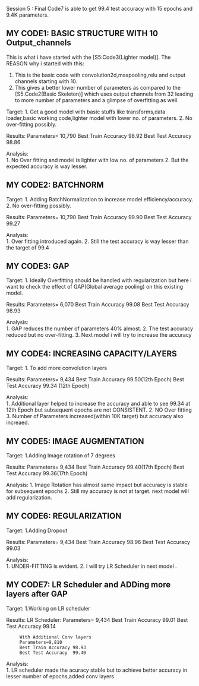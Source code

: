 
Session 5 : Final Code7 is able to get 99.4 test accuracy with 15 epochs and 9.4K parameters.




MY CODE1: BASIC STRUCTURE WITH 10 Output_channels
-------------------------------------------------

This is what i have started with the [S5:Code3(Lighter model)]. 
The REASON why i started with this:
 1) This is the basic code with convolution2d,maxpooling,relu and output channels starting with 10. 
 2) This gives a better lower number of parameters as compared to the [S5:Code2(Basic Skeleton)] 
	 which uses output channels from 32 leading to more number of parameters and a glimpse of overfitting as well.
	 
Target: 1. Get a good model with basic stuffs like transforms,data loader,basic working code,lighter model with lower no. of parameters.
		2. No over-fitting possibly.
		
Results: Parameters= 10,790
		 Best Train Accuracy 98.92
		 Best Test Accuracy  98.86
		 
Analysis: 		 
       1. No Over fitting and model is lighter with low no. of parameters
	   2. But the expected accuracy is way lesser.
	   
	   
	   
MY CODE2: BATCHNORM
--------------------

Target: 1. Adding BatchNormalization to increase model efficiency/accuracy.
		2. No over-fitting possibly.
		
Results: Parameters= 10,790
		 Best Train Accuracy 99.90
		 Best Test Accuracy  99.27
		 
Analysis: 		 
       1. Over fitting introduced again.
	   2. Still the test accuracy is way lesser than the target of 99.4
	   
	   
MY CODE3: GAP
----------------

Target: 1. Ideally Overfitting should be handled with regularization but here i want to check the effect of GAP(Global average pooling) on this existing model.
		
		
Results: Parameters= 6,070
		 Best Train Accuracy 99.08
		 Best Test Accuracy  98.93
		 
Analysis: 		 
       1. GAP reduces the number of parameters 40% almost.
	   2. The test accuracy reduced but no over-fitting.
       3. Next model i will try to increase the accuracy


MY CODE4: INCREASING CAPACITY/LAYERS
------------------------------------

Target: 1. To add more convolution layers 
		
Results: Parameters= 9,434
		 Best Train Accuracy 99.50(12th Epoch)
		 Best Test Accuracy  99.34 (12th Epoch)
		 
Analysis: 		 
       1. Additional layer helped to increase the accuracy and able to see 99.34 at 12th Epoch but subsequent epochs are not CONSISTENT.
	   2. NO Over fitting
       3. Number of Parameters increased(within 10K target) but accuracy also increaed.	  

MY CODE5: IMAGE AUGMENTATION
-----------------------------

Target: 1.Adding Image rotation of 7 degrees 
		
Results: Parameters= 9,434
		 Best Train Accuracy 99.40(17th Epoch)
		 Best Test Accuracy  99.36(17th Epoch)
		 
Analysis: 
		1. Image Rotation has almost same impact but accuracy is stable for subsequent epochs
		2. Still my accuracy is not at target. next model will add regularization.
		
MY CODE6: REGULARIZATION
------------------------
		
Target: 1.Adding Dropout 
		
Results: Parameters= 9,434
		 Best Train Accuracy 98.96
		 Best Test Accuracy  99.03
		 
Analysis:		
		1. UNDER-FITTING is evident.
		2. I will try LR Scheduler in next model .
		
		
MY CODE7: LR Scheduler and ADDing more layers after GAP
------------------------------------------------
		
Target: 1.Working on LR scheduler
		
Results: LR Scheduler:
		 Parameters= 9,434
		 Best Train Accuracy 99.01
		 Best Test Accuracy  99.14
		 
		 With Additional Conv layers
		 Parameters=9,810
		 Best Train Accuracy 98.93
		 Best Test Accuracy  99.40
		 
Analysis:		
		1. LR scheduler made the acuracy stable but to achieve better accuracy in lesser number of epochs,added conv layers 
		
         		
	   
	   
	   
	   
	   